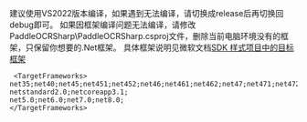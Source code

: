 建议使用VS2022版本编译，如果遇到无法编译，请切换成release后再切换回debug即可。 
如果因框架编译问题无法编译，请修改PaddleOCRSharp\PaddleOCRSharp.csproj文件，删除当前电脑环境没有的框架，只保留你想要的.Net框架。
具体框架说明见微软文档[SDK 样式项目中的目标框架](https://docs.microsoft.com/zh-cn/dotnet/standard/frameworks)
```
 <TargetFrameworks>
net35;net40;net45;net451;net452;net46;net461;net462;net47;net471;net472;net48;
netstandard2.0;netcoreapp3.1;
net5.0;net6.0;net7.0;net8.0;
</TargetFrameworks>
```